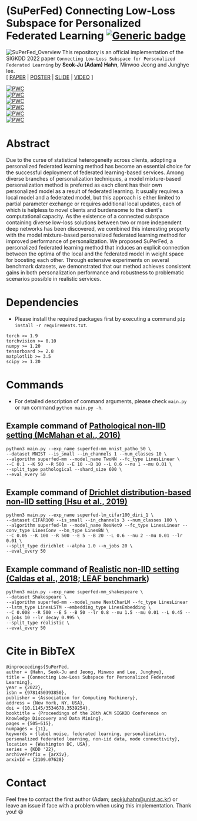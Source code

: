 # (SuPerFed) Connecting Low-Loss Subspace for Personalized Federated Learning [![Generic badge](https://img.shields.io/badge/code-official-green.svg)](https://shields.io/)
![SuPerFed_Overview](https://github.com/vaseline555/SuPerFed/blob/main/assets/SuPerFed_Overview.jpg)
This repository is an official implementation of the SIGKDD 2022 paper `Connecting Low-Loss Subspace for Personalized Federated Learning` by **Seok-Ju (Adam) Hahn**, Minwoo Jeong and Junghye lee.  
[ [PAPER](https://arxiv.org/abs/2109.07628) | [POSTER](https://github.com/vaseline555/SuPerFed/blob/main/assets/SIGKDD2022_SuPerFed_Poster_Seok-Ju%20Hahn.pdf) | [SLIDE](https://github.com/vaseline555/SuPerFed/blob/12947b01af3f118b9ae8543d021ae3d256c2b2e7/assets/SIGKDD2022_SuPerFed_Presentation_Seok-Ju%20Hahn.pdf) | [VIDEO](https://dl.acm.org/action/downloadSupplement?doi=10.1145%2F3534678.3539254&file=KDD22-fp0360..mp4) ]

[![PWC](https://img.shields.io/endpoint.svg?url=https://paperswithcode.com/badge/subspace-learning-for-personalized-federated/personalized-federated-learning-on-mnist-1)](https://paperswithcode.com/sota/personalized-federated-learning-on-mnist-1?p=subspace-learning-for-personalized-federated) \
[![PWC](https://img.shields.io/endpoint.svg?url=https://paperswithcode.com/badge/subspace-learning-for-personalized-federated/personalized-federated-learning-on-cifar-10)](https://paperswithcode.com/sota/personalized-federated-learning-on-cifar-10?p=subspace-learning-for-personalized-federated) \
[![PWC](https://img.shields.io/endpoint.svg?url=https://paperswithcode.com/badge/subspace-learning-for-personalized-federated/personalized-federated-learning-on-cifar-100)](https://paperswithcode.com/sota/personalized-federated-learning-on-cifar-100?p=subspace-learning-for-personalized-federated) \
[![PWC](https://img.shields.io/endpoint.svg?url=https://paperswithcode.com/badge/subspace-learning-for-personalized-federated/personalized-federated-learning-on-tiny)](https://paperswithcode.com/sota/personalized-federated-learning-on-tiny?p=subspace-learning-for-personalized-federated) \
[![PWC](https://img.shields.io/endpoint.svg?url=https://paperswithcode.com/badge/subspace-learning-for-personalized-federated/personalized-federated-learning-on-femnist)](https://paperswithcode.com/sota/personalized-federated-learning-on-femnist?p=subspace-learning-for-personalized-federated) \
[![PWC](https://img.shields.io/endpoint.svg?url=https://paperswithcode.com/badge/subspace-learning-for-personalized-federated/personalized-federated-learning-on)](https://paperswithcode.com/sota/personalized-federated-learning-on?p=subspace-learning-for-personalized-federated)

# Abstract
Due to the curse of statistical heterogeneity across clients, adopting a personalized federated learning method has become an essential choice for the successful deployment of federated learning-based services. Among diverse branches of personalization techniques, a model mixture-based personalization method is preferred as each client has their own personalized model as a result of federated learning. It usually requires a local model and a federated model, but this approach is either limited to partial parameter exchange or requires additional local updates, each of which is helpless to novel clients and burdensome to the client's computational capacity. As the existence of a connected subspace containing diverse low-loss solutions between two or more independent deep networks has been discovered, we combined this interesting property with the model mixture-based personalized federated learning method for improved performance of personalization.
We proposed SuPerFed, a personalized federated learning method that induces an explicit connection between the optima of the local and the federated model in weight space for boosting each other. Through extensive experiments on several benchmark datasets, we demonstrated that our method achieves consistent gains in both personalization performance and robustness to problematic scenarios possible in realistic services.

# Dependencies
* Please install the required packages first by executing a command `pip install -r requirements.txt`.
```
torch >= 1.9
torchvision >= 0.10
numpy >= 1.20
tensorboard >= 2.8
matplotlib >= 3.5
scipy >= 1.20
```

# Commands
* For detailed description of command arguments, please check `main.py` or run command `python main.py -h`.
## Example command of [Pathological non-IID setting (McMahan et al., 2016)](https://arxiv.org/abs/1602.05629)
```
python3 main.py --exp_name superfed-mm_mnist_patho_50 \
--dataset MNIST --is_small --in_channels 1 --num_classes 10 \
--algorithm superfed-mm --model_name TwoNN --fc_type LinesLinear \
--C 0.1 --K 50 --R 500 --E 10 --B 10 --L 0.6 --nu 1 --mu 0.01 \
--split_type pathological --shard_size 600 \
--eval_every 50
```

## Example command of [Drichlet distribution-based non-IID setting (Hsu et al., 2019)](https://arxiv.org/abs/1909.06335)
```
python3 main.py --exp_name superfed-lm_cifar100_diri_1 \
--dataset CIFAR100 --is_small --in_channels 3 --num_classes 100 \
--algorithm superfed-lm --model_name ResNet9 --fc_type LinesLinear --conv_type LinesConv --bn_type LinesBN \
--C 0.05 --K 100 --R 500 --E 5 --B 20 --L 0.6 --nu 2 --mu 0.01 --lr 0.01 \
--split_type dirichlet --alpha 1.0 --n_jobs 20 \
--eval_every 50
```

## Example command of [Realistic non-IID setting (Caldas et al., 2018; LEAF benchmark](https://leaf.cmu.edu))
```
python3 main.py --exp_name superfed-mm_shakespeare \
--dataset Shakespeare \
--algorithm superfed-mm --model_name NextCharLM --fc_type LinesLinear --lstm_type LinesLSTM --embedding_type LinesEmbedding \
--C 0.008 --R 500 --E 5 --B 50 --lr 0.8 --nu 1.5 --mu 0.01 --L 0.45 --n_jobs 10 --lr_decay 0.995 \
--split_type realistic \
--eval_every 50
```

# Cite in BibTeX
```
@inproceedings{SuPerFed,
author = {Hahn, Seok-Ju and Jeong, Minwoo and Lee, Junghye},
title = {Connecting Low-Loss Subspace for Personalized Federated Learning},
year = {2022},
isbn = {9781450393850},
publisher = {Association for Computing Machinery},
address = {New York, NY, USA},
doi = {10.1145/3534678.3539254},
booktitle = {Proceedings of the 28th ACM SIGKDD Conference on Knowledge Discovery and Data Mining},
pages = {505–515},
numpages = {11},
keywords = {label noise, federated learning, personalization, personalized federated learning, non-iid data, mode connectivity},
location = {Washington DC, USA},
series = {KDD '22},
archivePrefix = {arXiv},
arxivId = {2109.07628}
```

# Contact
Feel free to contact the first author (Adam; seokjuhahn@unist.ac.kr) or leave an issue if face with a problem when using this implementation. Thank you! :smiley:
